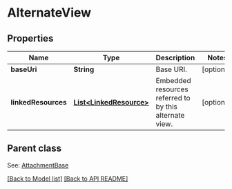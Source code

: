 
# AlternateView
## Properties
Name | Type | Description | Notes
------------ | ------------- | ------------- | -------------
**baseUri** | **String** | Base URI.              |  [optional]
**linkedResources** | [**List&lt;LinkedResource&gt;**](LinkedResource.md) | Embedded resources referred to by this alternate view.              |  [optional]


## Parent class

See: [AttachmentBase](AttachmentBase.md)

[[Back to Model list]](Models.md) [[Back to API README]](README.md)

